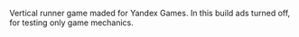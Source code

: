 Vertical runner game maded for Yandex Games.
In this build ads turned off, for testing only game mechanics.
